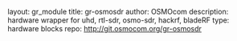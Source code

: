 layout: gr_module
title: gr-osmosdr
author: OSMOcom
description: hardware wrapper for uhd, rtl-sdr, osmo-sdr, hackrf, bladeRF
type: hardware blocks
repo: http://git.osmocom.org/gr-osmosdr
